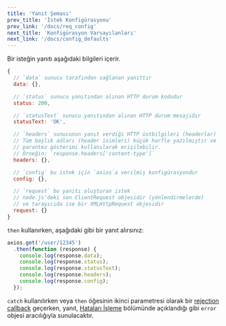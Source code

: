 ```yaml
---
title: 'Yanıt Şeması'
prev_title: 'İstek Konfigürasyonu'
prev_link: '/docs/req_config'
next_title: 'Konfigürasyon Varsayılanları'
next_link: '/docs/config_defaults'
---
```


Bir isteğin yanıtı aşağıdaki bilgileri içerir.

```js
{
  // `data` sunucu tarafından sağlanan yanıttır
  data: {},

  // `status` sunucu yanıtından alınan HTTP durum kodudur
  status: 200,

  // `statusText` sunucu yanıtından alınan HTTP durum mesajıdır
  statusText: 'OK',

  // `headers` sunucunun yanıt verdiği HTTP üstbilgileri (headerlar)
  // Tüm başlık adları (header isimleri) küçük harfle yazılmıştır ve
  // parantez gösterimi kullanılarak erişilebilir.
  // Örneğin: `response.headers['content-type']`
  headers: {},

  // `config` bu istek için `axios`a verilmiş konfigürasyondur
  config: {},

  // `request` bu yanıtı oluşturan istek
  // node.js'deki son ClientRequest objesidir (yönlendirmelerde)
  // ve tarayıcıda ise bir XMLHttpRequest objesidir
  request: {}
}
```

`then` kullanırken, aşağıdaki gibi bir yanıt alırsınız:

```js
axios.get('/user/12345')
  .then(function (response) {
    console.log(response.data);
    console.log(response.status);
    console.log(response.statusText);
    console.log(response.headers);
    console.log(response.config);
  });
```

`catch` kullanılırken veya `then` öğesinin ikinci parametresi olarak bir [rejection callback](https://developer.mozilla.org/en-US/docs/Web/JavaScript/Reference/Global_Objects/Promise/then) geçerken, yanıt, [Hataları İşleme](/docs/handling_errors) bölümünde açıklandığı gibi `error` objesi aracılığıyla sunulacaktır.
